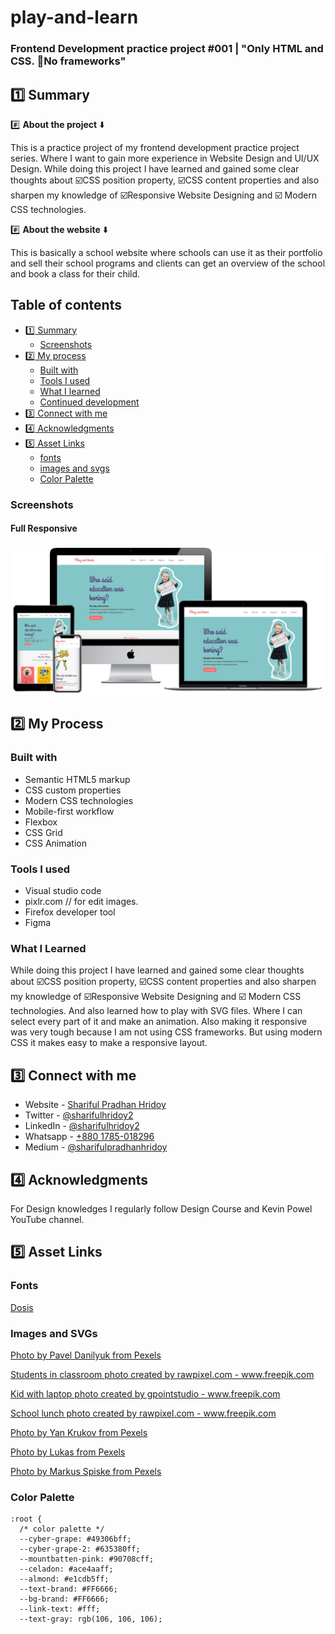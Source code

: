# play-and-learn
### Frontend Development practice project #001 | "Only HTML and CSS. :no_entry_sign:No frameworks"

## :one: Summary

:hash: **About the project** :arrow_down:

This is a practice project of my frontend development practice project series. Where I want to gain more experience in Website Design and UI/UX Design. While doing this project I have learned and gained some clear thoughts about :ballot_box_with_check:CSS position property, :ballot_box_with_check:CSS content properties and also sharpen my knowledge of :ballot_box_with_check:Responsive Website Designing and :ballot_box_with_check: Modern CSS technologies.

:hash: **About the website** :arrow_down:

This is basically a school website where schools can use it as their portfolio and sell their school programs and clients can get an overview of the school and book a class for their child.

## Table of contents

- [:one: Summary](#summary)
  - [Screenshots](#screenshots)
- [:two: My process](#my-process)
  - [Built with](#built-with)
  - [Tools I used](#tools-i-used)
  - [What I learned](#what-i-learned)
  - [Continued development](#continued-development)
- [:three: Connect with me](#connect-with-me)
- [:four: Acknowledgments](#acknowledgments)
- [:five: Asset Links](#asset-links)
    - [fonts](#fonts)
    - [images and svgs](#images-and-svgs)
    - [Color Palette](#color-palette)

### Screenshots

#### Full Responsive
![](./assets/images/project-mockup.jpg)

## :two: My Process

### Built with
- Semantic HTML5 markup
- CSS custom properties
- Modern CSS technologies
- Mobile-first workflow
- Flexbox
- CSS Grid
- CSS Animation

### Tools I used
- Visual studio code
- pixlr.com // for edit images.
- Firefox developer tool
- Figma

### What I Learned
While doing this project I have learned and gained some clear thoughts about :ballot_box_with_check:CSS position property, :ballot_box_with_check:CSS content properties and also sharpen my knowledge of :ballot_box_with_check:Responsive Website Designing and :ballot_box_with_check: Modern CSS technologies. And also learned how to play with SVG files. Where I can select every part of it and make an animation. Also making it responsive was very tough because I am not using CSS frameworks. But using modern CSS it makes easy to make a responsive layout.

## :three: Connect with me

- Website - [Shariful Pradhan Hridoy](https://shariful-pradhan-hridoy.netlify.com/)
- Twitter - [@sharifulhridoy2](https://twitter.com/SharifulHridoy2)
- LinkedIn - [@sharifulhridoy2](https://www.linkedin.com/in/sharifulhridoy2/)
- Whatsapp - [+880 1785-018296](https://wa.me/8801785018296)
- Medium - [@sharifulpradhanhridoy](https://sharifulpradhanhridoy.medium.com/)

## :four: Acknowledgments
For Design knowledges I regularly follow Design Course and Kevin Powel YouTube channel.

## :five: Asset Links

### Fonts
<a href="https://fonts.googleapis.com/css2?family=Dosis:wght@400;600&family=Grand+Hotel&display=swap">Dosis</a>

### Images and SVGs

<a href='https://www.pexels.com/photo/girl-holding-a-placard-8422001/'>Photo by Pavel Danilyuk from Pexels</a>

<a href="https://www.freepik.com/photos/students-classroom">Students in classroom photo created by rawpixel.com - www.freepik.com</a>

<a href='https://www.freepik.com/photos/kid-with-laptop'>Kid with laptop photo created by gpointstudio - www.freepik.com</a>

<a href='https://www.freepik.com/photos/school-lunch'>School lunch photo created by rawpixel.com - www.freepik.com</a>

<a href='https://www.pexels.com/photo/children-painting-with-water-colors-8612967/'>Photo by Yan Krukov from Pexels</a>

<a href='https://www.pexels.com/photo/children-s-team-building-on-green-grassland-296301/'>Photo by Lukas from Pexels</a>

<a href='https://www.pexels.com/photo/person-holding-yellow-and-pink-lego-blocks-298825/'>Photo by Markus Spiske from Pexels</a>

### Color Palette
```
:root {
  /* color palette */
  --cyber-grape: #49306bff;
  --cyber-grape-2: #635380ff;
  --mountbatten-pink: #90708cff;
  --celadon: #ace4aaff;
  --almond: #e1cdb5ff;
  --text-brand: #FF6666;
  --bg-brand: #FF6666;
  --link-text: #fff;
  --text-gray: rgb(106, 106, 106);
```

